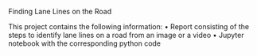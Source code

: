 Finding Lane Lines on the Road

This project contains the following information:
•	Report consisting of the steps to identify lane lines on a road from an image or a video
•	Jupyter notebook with the corresponding python code
